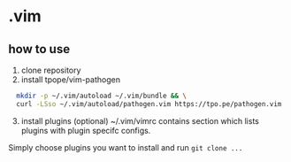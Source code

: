 # .vim
## how to use
1. clone repository
2. install tpope/vim-pathogen
```bash
  mkdir -p ~/.vim/autoload ~/.vim/bundle && \
  curl -LSso ~/.vim/autoload/pathogen.vim https://tpo.pe/pathogen.vim
```
3. install plugins (optional)
~/.vim/vimrc contains section <PLUGINS></PLUGINS> which lists plugins with
plugin specifc configs.

Simply choose plugins you want to install and run `git clone ...`
